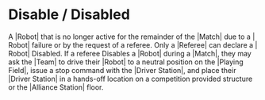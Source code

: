 # Disable / Disabled

A |Robot| that is no longer active for the remainder of the |Match| due to a |
Robot| failure or by the request of a referee. Only a |Referee| can declare a |
Robot| Disabled. If a referee Disables a |Robot| during a |Match|, they may ask
the |Team| to drive their |Robot| to a neutral position on the |Playing Field|,
issue a stop command with the |Driver Station|, and place their |Driver Station|
in a hands-off location on a competition provided structure or the |Alliance
Station| floor.
